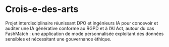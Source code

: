 # Crois-e-des-arts
Projet interdisciplinaire réunissant DPO et ingénieurs IA pour concevoir et auditer une IA générative conforme au RGPD et à l’AI Act, autour du cas FashMatch : une application de mode personnalisée exploitant des données sensibles et nécessitant une gouvernance éthique.
